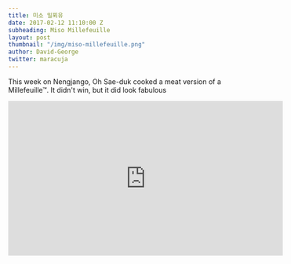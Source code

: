 ```yaml
---
title: 미소 밀푀유
date: 2017-02-12 11:10:00 Z
subheading: Miso Millefeuille
layout: post
thumbnail: "/img/miso-millefeuille.png"
author: David-George
twitter: maracuja
---
```


This week on Nengjango, Oh Sae-duk cooked a meat version of a Millefeuille™. It didn't win, but it did look fabulous

<iframe width="560" height="315" src="https://www.youtube.com/embed/7_ryqxQT76Y" frameborder="0" allowfullscreen></iframe>